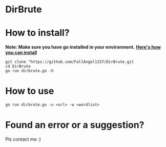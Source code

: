 # DirBrute

# How to install?
**Note: Make sure you have go installed in your environment.**
**[Here's how you can install](https://golang.org/doc/install)**

```
git clone "https://github.com/FallAngel1337/DirBrute.git
cd DirBrute
go run dirbrute.go -h
```

# How to use

```
go run dirbrute.go -u <url> -w <wordlist>
```

# Found an error or a suggestion?
Pls contact me :)
